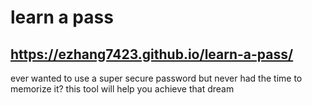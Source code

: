 # learn a pass
## https://ezhang7423.github.io/learn-a-pass/
ever wanted to use a super secure password but never had the time to memorize it? this tool will help you achieve that dream
